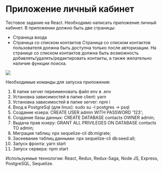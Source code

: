 # Приложение личный кабинет
Тестовое задание на React.
Необходимо написать приложение личный кабинет.
В приложении должно быть две страницы:
 - Страница входа
 - Страница со списком контактов
Страница со списком контактов пользователя должна быть доступна только после авторизации.
На странице со списком контактов должна быть возможность добавлять/удалять/редактировать контакты, а также желательно наличие функции поиска.

![](https://github.com/vladimirtugutov/PersonalArea/blob/main/readme-assets/PersonalArea.gif)

Необходимые команды для запуска приложения:
1. В папке server переименовать файл env в .env
2. Установка зависимостей в папке client: yarn
3. Установка зависимостей в папке server: npm i
4. Вход в PostgreSql (для linux): sudo su -l postgres -> psql
5. Создание юзера: CREATE USER admin WITH PASSWORD '123';
6. Создание базы данных: CREATE DATABASE contacts OWNER admin;
7. Выдача прав юзеру: GRANT ALL PRIVILEGES ON DATABASE contacts TO admin;
8. Миграция таблиц: npx sequelize-cli db:migrate;
9. Засеевание таблиц данными: npx sequelize-cli db:seed:all;
10. Запуск фронта: yarn start
11. Запуск сервера: npm start


Используемые технологии: React, Redux, Redux-Saga, Node JS, Express, PostgreSQL, Sequelize.

